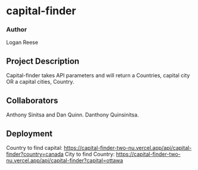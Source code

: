# capital-finder
### Author
Logan Reese

## Project Description
Capital-finder takes API parameters and will return a Countries, capital city OR a capital cities, Country.

## Collaborators

Anthony Sinitsa and Dan Quinn. Danthony Quinsinitsa.

## Deployment
Country to find capital:
<https://capital-finder-two-nu.vercel.app/api/capital-finder?country=canada>
City to find Country:
<https://capital-finder-two-nu.vercel.app/api/capital-finder?capital=ottawa>
